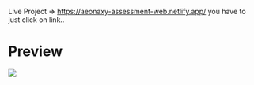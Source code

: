 Live Project => https://aeonaxy-assessment-web.netlify.app/   you have to just click on link..

<h1>Preview</h1>
<img src="../assets/Aeonaxy.png" /> 
